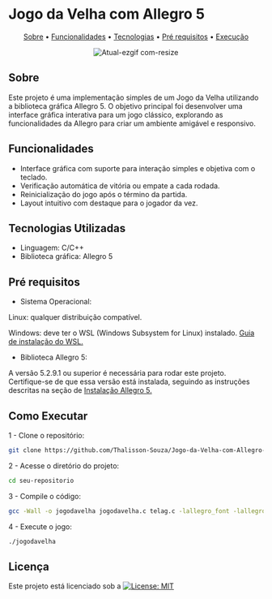 #   Jogo da Velha com Allegro 5

<div align="center">

[Sobre](#sobre) • [Funcionalidades](#funcionalidades) • [Tecnologias](#tecnologias-utilizadas) • [Pré requisitos](#pré-requisitos) • [Execução](#como-executar)

</div>


<p align="center">
  <img src="https://github.com/user-attachments/assets/b1a43e93-ac86-43b6-898a-a4cb6c4e6ba1" alt="Atual-ezgif com-resize">
</p>


## Sobre

Este projeto é uma implementação simples de um Jogo da Velha utilizando a biblioteca gráfica Allegro 5. O objetivo principal foi desenvolver uma interface gráfica interativa para um jogo clássico, explorando as funcionalidades da Allegro para criar um ambiente amigável e responsivo.

## Funcionalidades

- Interface gráfica com suporte para interação simples e objetiva com o teclado.
- Verificação automática de vitória ou empate a cada rodada.
- Reinicialização do jogo após o término da partida.
- Layout intuitivo com destaque para o jogador da vez.

## Tecnologias Utilizadas
- Linguagem: C/C++
- Biblioteca gráfica: Allegro 5


## Pré requisitos
- Sistema Operacional:

Linux: qualquer distribuição compatível.

Windows: deve ter o WSL (Windows Subsystem for Linux) instalado. [Guia de instalação do WSL.](https://learn.microsoft.com/pt-br/windows/wsl/install)

- Biblioteca Allegro 5:

A versão 5.2.9.1 ou superior é necessária para rodar este projeto.
Certifique-se de que essa versão está instalada, seguindo as instruções descritas na seção de [Instalação Allegro 5.](https://github.com/Thalisson-Souza/Jogo-da-Velha-com-Allegro-5/blob/main/Instala%C3%A7%C3%A3o-Allegro5.md)


## Como Executar
1 - Clone o repositório:
```bash
git clone https://github.com/Thalisson-Souza/Jogo-da-Velha-com-Allegro-5
```

2 - Acesse o diretório do projeto:
```bash
cd seu-repositorio
```

3 - Compile o código:
```bash
gcc -Wall -o jogodavelha jogodavelha.c telag.c -lallegro_font -lallegro_color -lallegro_ttf -lallegro_primitives -lallegro
```

4 - Execute o jogo:
```bash
./jogodavelha
```
## Licença

Este projeto está licenciado sob a [![License: MIT](https://img.shields.io/badge/License-MIT-green.svg)](https://github.com/Thalisson-Souza/Jogo-da-Velha-com-Allegro-5/blob/main/LICENSE)
